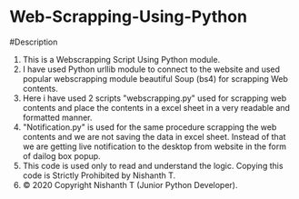 # Web-Scrapping-Using-Python

#Description
 
1. This is a Webscrapping Script Using Python module. 
2. I have used Python urllib module to connect to the website and used popular webscrapping module beautiful Soup (bs4) for scrapping Web contents.
3. Here i have used 2 scripts "webscrapping.py" used for scrapping web contents and place the contents in a excel sheet in a very readable and formatted manner. 
4. "Notification.py" is used for the same procedure scrapping the web contents and we are not saving the data in excel sheet. Instead of that we are getting live notification to the desktop from website in the form of dailog box popup. 
5. This code is used only to read and understand the logic. Copying this code is Strictly Prohibited by Nishanth T.
6. © 2020 Copyright Nishanth T (Junior Python Developer).